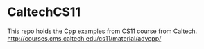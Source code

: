 # CaltechCS11
This repo holds the Cpp examples from CS11 course from Caltech.
http://courses.cms.caltech.edu/cs11/material/advcpp/
